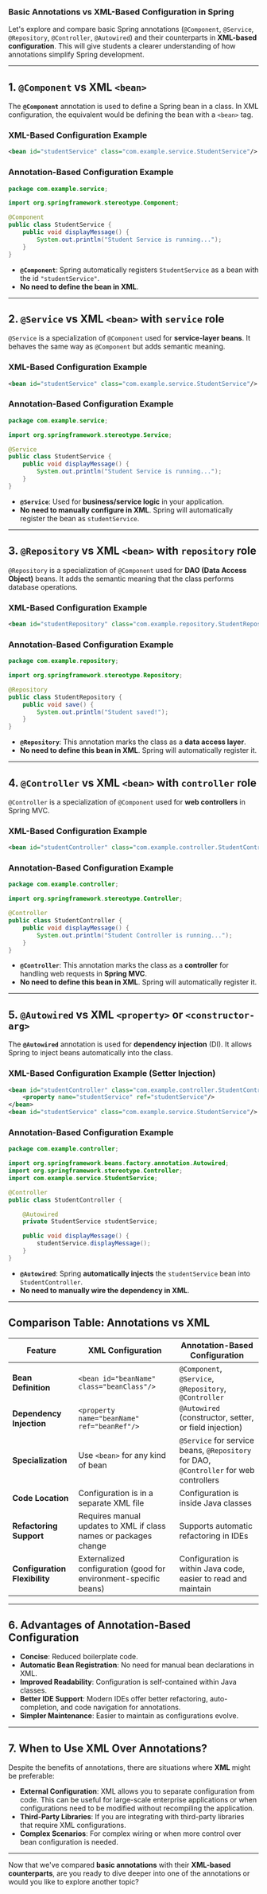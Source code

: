 ### **Basic Annotations vs XML-Based Configuration in Spring**  

Let's explore and compare basic Spring annotations (`@Component`, `@Service`, `@Repository`, `@Controller`, `@Autowired`) and their counterparts in **XML-based configuration**. This will give students a clearer understanding of how annotations simplify Spring development.

---

## **1. `@Component` vs XML `<bean>`**  

The **`@Component`** annotation is used to define a Spring bean in a class. In XML configuration, the equivalent would be defining the bean with a `<bean>` tag.

### **XML-Based Configuration Example**  
```xml
<bean id="studentService" class="com.example.service.StudentService"/>
```

### **Annotation-Based Configuration Example**  
```java
package com.example.service;

import org.springframework.stereotype.Component;

@Component
public class StudentService {
    public void displayMessage() {
        System.out.println("Student Service is running...");
    }
}
```
- **`@Component`**: Spring automatically registers `StudentService` as a bean with the id `"studentService"`.  
- **No need to define the bean in XML**.

---

## **2. `@Service` vs XML `<bean>` with `service` role**  

`@Service` is a specialization of `@Component` used for **service-layer beans**. It behaves the same way as `@Component` but adds semantic meaning.

### **XML-Based Configuration Example**  
```xml
<bean id="studentService" class="com.example.service.StudentService"/>
```

### **Annotation-Based Configuration Example**  
```java
package com.example.service;

import org.springframework.stereotype.Service;

@Service
public class StudentService {
    public void displayMessage() {
        System.out.println("Student Service is running...");
    }
}
```
- **`@Service`**: Used for **business/service logic** in your application.  
- **No need to manually configure in XML**. Spring will automatically register the bean as `studentService`.

---

## **3. `@Repository` vs XML `<bean>` with `repository` role**  

`@Repository` is a specialization of `@Component` used for **DAO (Data Access Object)** beans. It adds the semantic meaning that the class performs database operations.

### **XML-Based Configuration Example**  
```xml
<bean id="studentRepository" class="com.example.repository.StudentRepository"/>
```

### **Annotation-Based Configuration Example**  
```java
package com.example.repository;

import org.springframework.stereotype.Repository;

@Repository
public class StudentRepository {
    public void save() {
        System.out.println("Student saved!");
    }
}
```
- **`@Repository`**: This annotation marks the class as a **data access layer**.  
- **No need to define this bean in XML**. Spring will automatically register it.

---

## **4. `@Controller` vs XML `<bean>` with `controller` role**  

`@Controller` is a specialization of `@Component` used for **web controllers** in Spring MVC.

### **XML-Based Configuration Example**  
```xml
<bean id="studentController" class="com.example.controller.StudentController"/>
```

### **Annotation-Based Configuration Example**  
```java
package com.example.controller;

import org.springframework.stereotype.Controller;

@Controller
public class StudentController {
    public void displayMessage() {
        System.out.println("Student Controller is running...");
    }
}
```
- **`@Controller`**: This annotation marks the class as a **controller** for handling web requests in **Spring MVC**.  
- **No need to define this bean in XML**. Spring will automatically register it.

---

## **5. `@Autowired` vs XML `<property>` or `<constructor-arg>`**  

The **`@Autowired`** annotation is used for **dependency injection** (DI). It allows Spring to inject beans automatically into the class.

### **XML-Based Configuration Example (Setter Injection)**  
```xml
<bean id="studentController" class="com.example.controller.StudentController">
    <property name="studentService" ref="studentService"/>
</bean>
<bean id="studentService" class="com.example.service.StudentService"/>
```

### **Annotation-Based Configuration Example**  
```java
package com.example.controller;

import org.springframework.beans.factory.annotation.Autowired;
import org.springframework.stereotype.Controller;
import com.example.service.StudentService;

@Controller
public class StudentController {

    @Autowired
    private StudentService studentService;

    public void displayMessage() {
        studentService.displayMessage();
    }
}
```
- **`@Autowired`**: Spring **automatically injects** the `studentService` bean into `StudentController`.  
- **No need to manually wire the dependency in XML**.

---

## **Comparison Table: Annotations vs XML**

| Feature | XML Configuration | Annotation-Based Configuration |
|---------|-------------------|--------------------------------|
| **Bean Definition** | `<bean id="beanName" class="beanClass"/>` | `@Component`, `@Service`, `@Repository`, `@Controller` |
| **Dependency Injection** | `<property name="beanName" ref="beanRef"/>` | `@Autowired` (constructor, setter, or field injection) |
| **Specialization** | Use `<bean>` for any kind of bean | `@Service` for service beans, `@Repository` for DAO, `@Controller` for web controllers |
| **Code Location** | Configuration is in a separate XML file | Configuration is inside Java classes |
| **Refactoring Support** | Requires manual updates to XML if class names or packages change | Supports automatic refactoring in IDEs |
| **Configuration Flexibility** | Externalized configuration (good for environment-specific beans) | Configuration is within Java code, easier to read and maintain |

---

## **6. Advantages of Annotation-Based Configuration**

- **Concise**: Reduced boilerplate code.
- **Automatic Bean Registration**: No need for manual bean declarations in XML.
- **Improved Readability**: Configuration is self-contained within Java classes.
- **Better IDE Support**: Modern IDEs offer better refactoring, auto-completion, and code navigation for annotations.
- **Simpler Maintenance**: Easier to maintain as configurations evolve.

---

## **7. When to Use XML Over Annotations?**  

Despite the benefits of annotations, there are situations where **XML** might be preferable:
- **External Configuration**: XML allows you to separate configuration from code. This can be useful for large-scale enterprise applications or when configurations need to be modified without recompiling the application.
- **Third-Party Libraries**: If you are integrating with third-party libraries that require XML configurations.
- **Complex Scenarios**: For complex wiring or when more control over bean configuration is needed.

---

Now that we've compared **basic annotations** with their **XML-based counterparts**, are you ready to dive deeper into one of the annotations or would you like to explore another topic?
